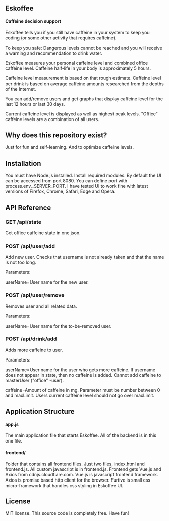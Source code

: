 ## Eskoffee

#### Caffeine decision support

Eskoffee tells you if you still have caffeine in your system to keep you coding (or some other activity that requires caffeine).

To keep you safe: Dangerous levels cannot be reached and you will receive a warning and recommendation to drink water.

Eskoffee measures your personal caffeine level and combined office caffeine level. Caffeine half-life in your body is approximately 5 hours.

Caffeine level measurement is based on that rough estimate. Caffeine level per drink is based on average caffeine amounts researched from the depths of the Internet.

You can add/remove users and get graphs that display caffeine level for the last 12 hours or last 30 days.

Current caffeine level is displayed as well as highest peak levels. "Office" caffeine levels are a combination of all users.

## Why does this repository exist?

Just for fun and self-learning. And to optimize caffeine levels.

## Installation

You must have Node.js installed. Install required modules. By default the UI can be accessed from port 8080. You can define port with process.env._SERVER_PORT. I have tested UI to work fine with latest versions of Firefox, Chrome, Safari, Edge and Opera.

## API Reference

### GET /api/state

Get office caffeine state in one json.

### POST /api/user/add

Add new user. Checks that username is not already taken and that the name is not too long.

Parameters:

userName=User name for the new user.

### POST /api/user/remove

Removes user and all related data.

Parameters:

userName=User name for the to-be-removed user.

### POST /api/drink/add

Adds more caffeine to user.

Parameters:

userName=User name for the user who gets more caffeine. If username does not appear in state, then no caffeine is added. Cannot add caffeine to masterUser ("office" -user).

caffeine=Amount of caffeine in mg. Parameter must be number between 0 and maxLimit. Users current caffeine level should not go over maxLimit.

## Application Structure

#### app.js

The main application file that starts Eskoffee. All of the backend is in this one file.

#### frontend/

Folder that contains all frontend files. Just two files, index.html and frontend.js. All custom javascript is in frontend.js. Frontend gets Vue.js and Axios from cdnjs.cloudflare.com. Vue.js is javascript frontend framework. Axios is promise based http client for the browser. Furtive is small css micro-framework that handles css styling in Eskoffee UI.

## License

MIT license. This source code is completely free. Have fun!